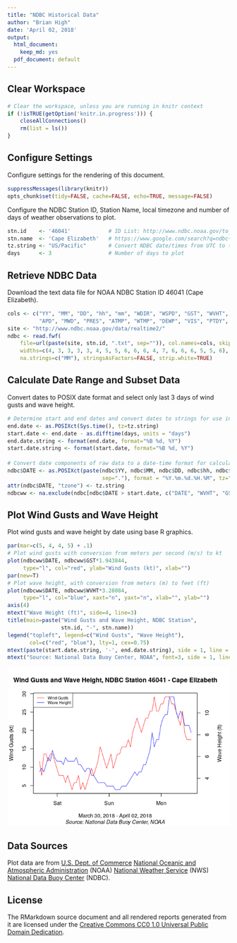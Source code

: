 ```yaml
---
title: "NDBC Historical Data"
author: "Brian High"
date: 'April 02, 2018'
output:
  html_document:
    keep_md: yes
  pdf_document: default
---
```


## Clear Workspace


```r
# Clear the workspace, unless you are running in knitr context
if (!isTRUE(getOption('knitr.in.progress'))) {
    closeAllConnections()
    rm(list = ls())
}
```

## Configure Settings

Configure settings for the rendering of this document.


```r
suppressMessages(library(knitr))
opts_chunk$set(tidy=FALSE, cache=FALSE, echo=TRUE, message=FALSE)
```

Configure the NDBC Station ID, Station Name, local timezone and number of days 
of weather observations to plot. 


```r
stn.id    <- '46041'            # ID List: http://www.ndbc.noaa.gov/to_station.shtml
stn.name  <- 'Cape Elizabeth'   # https://www.google.com/search?q=ndbc+neah+bay
tz.string <- "US/Pacific"       # Convert NDBC date/times from UTC to this timezone
days      <- 3                  # Number of days to plot
```

## Retrieve NDBC Data

Download the text data file for NOAA NDBC Station ID 46041 (Cape Elizabeth).


```r
cols <- c("YY", "MM", "DD", "hh", "mm", "WDIR", "WSPD", "GST", "WVHT", "DPD", 
          "APD", "MWD", "PRES", "ATMP", "WTMP", "DEWP", "VIS", "PTDY", "TIDE")
site <- "http://www.ndbc.noaa.gov/data/realtime2/"
ndbc <- read.fwf(
    file=url(paste(site, stn.id, ".txt", sep="")), col.names=cols, skip=2,
    widths=c(4, 3, 3, 3, 3, 4, 5, 5, 6, 6, 6, 4, 7, 6, 6, 6, 5, 5, 6), 
    na.strings=c("MM"), stringsAsFactors=FALSE, strip.white=TRUE)
```

## Calculate Date Range and Subset Data

Convert dates to POSIX date format and select only last 3 days of wind 
gusts and wave height.


```r
# Determine start and end dates and convert dates to strings for use in plot
end.date <- as.POSIXct(Sys.time(), tz=tz.string)
start.date <- end.date - as.difftime(days, units = "days")
end.date.string <- format(end.date, format="%B %d, %Y")
start.date.string <- format(start.date, format="%B %d, %Y")

# Convert date components of raw data to a date-time format for calculations
ndbc$DATE <- as.POSIXct(paste(ndbc$YY, ndbc$MM, ndbc$DD, ndbc$hh, ndbc$mm, 
                              sep="."), format = "%Y.%m.%d.%H.%M", tz="UTC")
attr(ndbc$DATE, "tzone") <- tz.string
ndbcww <- na.exclude(ndbc[ndbc$DATE > start.date, c("DATE", "WVHT", "GST")])
```

## Plot Wind Gusts and Wave Height

Plot wind gusts and wave height by date using base R graphics.




```r
par(mar=c(5, 4, 4, 5) + .1)
# Plot wind gusts with conversion from meters per second (m/s) to kt
plot(ndbcww$DATE, ndbcww$GST*1.943844, 
     type="l", col="red", ylab="Wind Gusts (kt)", xlab="")
par(new=T)
# Plot wave height, with conversion from meters (m) to feet (ft)
plot(ndbcww$DATE, ndbcww$WVHT*3.28084, 
     type="l", col="blue", xaxt="n", yaxt="n", xlab="", ylab="")
axis(4)
mtext("Wave Height (ft)", side=4, line=3)
title(main=paste("Wind Gusts and Wave Height, NDBC Station", 
                 stn.id, "-", stn.name))
legend("topleft", legend=c("Wind Gusts", "Wave Height"), 
       col=c("red", "blue"), lty=1, cex=0.75)
mtext(paste(start.date.string, '-', end.date.string), side = 1, line = 3)
mtext("Source: National Data Buoy Center, NOAA", font=3, side = 1, line = 4)
```

![](ndbc_plot_files/figure-html/unnamed-chunk-5-1.png)<!-- -->



## Data Sources

Plot data are from [U.S. Dept. of Commerce](https://www.commerce.gov/) 
[National Oceanic and Atmospheric Administration](http://www.noaa.gov/) (NOAA) 
[National Weather Service](http://www.weather.gov/) (NWS) 
[National Data Buoy Center](http://www.ndbc.noaa.gov/) (NDBC).

## License

The RMarkdown source document and all rendered reports generated from it are 
licensed under the [Creative Commons CC0 1.0 Universal Public Domain Dedication](https://creativecommons.org/publicdomain/zero/1.0/).

